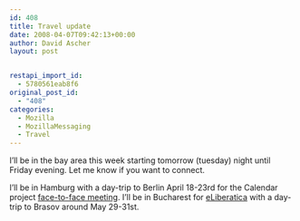 ```yaml
---
id: 408
title: Travel update
date: 2008-04-07T09:42:13+00:00
author: David Ascher
layout: post


restapi_import_id:
  - 5780561eab8f6
original_post_id:
  - "408"
categories:
  - Mozilla
  - MozillaMessaging
  - Travel
---
```

I&#8217;ll be in the bay area this week starting tomorrow (tuesday) night until Friday evening. Let me know if you want to connect.

I&#8217;ll be in Hamburg with a day-trip to Berlin April 18-23rd for the Calendar project [face-to-face meeting](http://wiki.mozilla.org/Calendar:Hamburg_2008_-_F2F_Meeting). I&#8217;ll be in Bucharest for [eLiberatica](http://eliberatica.ro/2008/) with a day-trip to Brasov around May 29-31st.